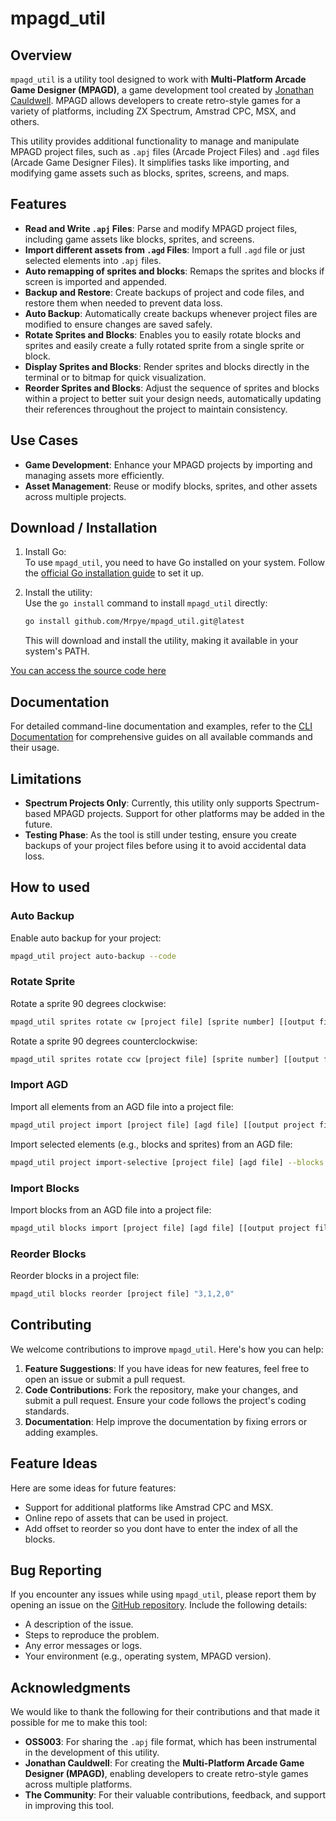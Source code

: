 # mpagd_util

## Overview

`mpagd_util` is a utility tool designed to work with **Multi-Platform Arcade Game Designer (MPAGD)**, a game development tool created by [Jonathan Cauldwell](https://jonathan-cauldwell.itch.io/multi-platform-arcade-game-designer). MPAGD allows developers to create retro-style games for a variety of platforms, including ZX Spectrum, Amstrad CPC, MSX, and others.

This utility provides additional functionality to manage and manipulate MPAGD project files, such as `.apj` files (Arcade Project Files) and `.agd` files (Arcade Game Designer Files). It simplifies tasks like importing, and modifying game assets such as blocks, sprites, screens, and maps.

## Features

- **Read and Write `.apj` Files**: Parse and modify MPAGD project files, including game assets like blocks, sprites, and screens.
- **Import different assets from `.agd` Files**: Import a full `.agd` file or just selected elements into `.apj` files.
- **Auto remapping of sprites and blocks**: Remaps the sprites and blocks if screen is imported and appended.
- **Backup and Restore**: Create backups of project and code files, and restore them when needed to prevent data loss.
- **Auto Backup**: Automatically create backups whenever project files are modified to ensure changes are saved safely.
- **Rotate Sprites and Blocks**: Enables you to easily rotate blocks and sprites and easily create a fully rotated sprite from a single sprite or block.
- **Display Sprites and Blocks**: Render sprites and blocks directly in the terminal or to bitmap for quick visualization.
- **Reorder Sprites and Blocks**: Adjust the sequence of sprites and blocks within a project to better suit your design needs, automatically updating their references throughout the project to maintain consistency.

## Use Cases

- **Game Development**: Enhance your MPAGD projects by importing and managing assets more efficiently.
- **Asset Management**: Reuse or modify blocks, sprites, and other assets across multiple projects.

## Download / Installation

1. Install Go:  
   To use `mpagd_util`, you need to have Go installed on your system. Follow the [official Go installation guide](https://go.dev/doc/install) to set it up.

2. Install the utility:  
   Use the `go install` command to install `mpagd_util` directly:

   ```bash
   go install github.com/Mrpye/mpagd_util.git@latest
   ```

   This will download and install the utility, making it available in your system's PATH.

[You can access the source code here](https://github.com/Mrpye/mpagd_util)

## Documentation

For detailed command-line documentation and examples, refer to the [CLI Documentation](/documents/) for comprehensive guides on all available commands and their usage.

## Limitations

- **Spectrum Projects Only**: Currently, this utility only supports Spectrum-based MPAGD projects. Support for other platforms may be added in the future.
- **Testing Phase**: As the tool is still under testing, ensure you create backups of your project files before using it to avoid accidental data loss.

## How to used

### Auto Backup

Enable auto backup for your project:

```bash
mpagd_util project auto-backup --code
```

### Rotate Sprite

Rotate a sprite 90 degrees clockwise:

```bash
mpagd_util sprites rotate cw [project file] [sprite number] [[output file]]
```

Rotate a sprite 90 degrees counterclockwise:

```bash
mpagd_util sprites rotate ccw [project file] [sprite number] [[output file]]
```

### Import AGD

Import all elements from an AGD file into a project file:

```bash
mpagd_util project import [project file] [agd file] [[output project file]]
```

Import selected elements (e.g., blocks and sprites) from an AGD file:

```bash
mpagd_util project import-selective [project file] [agd file] --blocks --sprites
```

### Import Blocks

Import blocks from an AGD file into a project file:

```bash
mpagd_util blocks import [project file] [agd file] [[output project file]]
```

### Reorder Blocks

Reorder blocks in a project file:

```bash
mpagd_util blocks reorder [project file] "3,1,2,0"
```

## Contributing

We welcome contributions to improve `mpagd_util`. Here's how you can help:

1. **Feature Suggestions**: If you have ideas for new features, feel free to open an issue or submit a pull request.
2. **Code Contributions**: Fork the repository, make your changes, and submit a pull request. Ensure your code follows the project's coding standards.
3. **Documentation**: Help improve the documentation by fixing errors or adding examples.

## Feature Ideas

Here are some ideas for future features:

- Support for additional platforms like Amstrad CPC and MSX.
- Online repo of assets that can be used in project.
- Add offset to reorder so you dont have to enter the index of all the blocks.

## Bug Reporting

If you encounter any issues while using `mpagd_util`, please report them by opening an issue on the [GitHub repository](https://github.com/yourusername/mpagd_util/issues). Include the following details:

- A description of the issue.
- Steps to reproduce the problem.
- Any error messages or logs.
- Your environment (e.g., operating system, MPAGD version).

## Acknowledgments

We would like to thank the following for their contributions and that made it possible for me to make this tool:

- **OSS003**: For sharing the `.apj` file format, which has been instrumental in the development of this utility.
- **Jonathan Cauldwell**: For creating the **Multi-Platform Arcade Game Designer (MPAGD)**, enabling developers to create retro-style games across multiple platforms.
- **The Community**: For their valuable contributions, feedback, and support in improving this tool.
